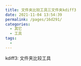 ```yaml
---
title: 文件夹比较工具三文件夹kdiff3
date: 2021-11-04 13:54:39
permalink: /pages/16d291/
categories:
  - 其它
  - 工具
tags:
  - 
---
```




kdiff3: 文件夹比较工具

